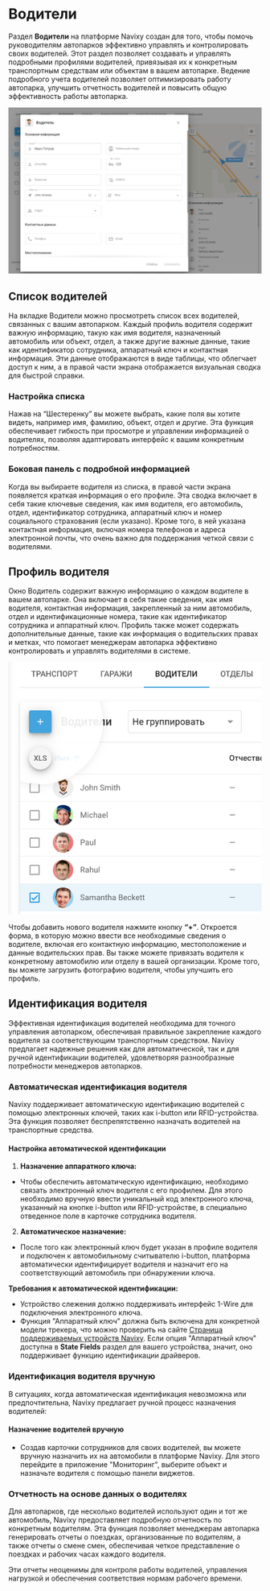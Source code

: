# Водители

Раздел **Водители** на платформе Navixy создан для того, чтобы помочь руководителям автопарков эффективно управлять и контролировать своих водителей. Этот раздел позволяет создавать и управлять подробными профилями водителей, привязывая их к конкретным транспортным средствам или объектам в вашем автопарке. Ведение подробного учета водителей позволяет оптимизировать работу автопарка, улучшить отчетность водителей и повысить общую эффективность работы автопарка.

![image-20241030-143637.png](attachments/image-20241030-143637.png)

## Список водителей

На вкладке Водители можно просмотреть список всех водителей, связанных с вашим автопарком. Каждый профиль водителя содержит важную информацию, такую как имя водителя, назначенный автомобиль или объект, отдел, а также другие важные данные, такие как идентификатор сотрудника, аппаратный ключ и контактная информация. Эти данные отображаются в виде таблицы, что облегчает доступ к ним, а в правой части экрана отображается визуальная сводка для быстрой справки.

### Настройка списка

Нажав на “Шестеренку” вы можете выбрать, какие поля вы хотите видеть, например имя, фамилию, объект, отдел и другие. Эта функция обеспечивает гибкость при просмотре и управлении информацией о водителях, позволяя адаптировать интерфейс к вашим конкретным потребностям.

### Боковая панель с подробной информацией

Когда вы выбираете водителя из списка, в правой части экрана появляется краткая информация о его профиле. Эта сводка включает в себя такие ключевые сведения, как имя водителя, его автомобиль, отдел, идентификатор сотрудника, аппаратный ключ и номер социального страхования (если указано). Кроме того, в ней указана контактная информация, включая номера телефонов и адреса электронной почты, что очень важно для поддержания четкой связи с водителями.

## Профиль водителя

Окно Водитель содержит важную информацию о каждом водителе в вашем автопарке. Она включает в себя такие сведения, как имя водителя, контактная информация, закрепленный за ним автомобиль, отдел и идентификационные номера, такие как идентификатор сотрудника и аппаратный ключ. Профиль также может содержать дополнительные данные, такие как информация о водительских правах и метках, что помогает менеджерам автопарка эффективно контролировать и управлять водителями в системе.

![image-20241101-081427.png](attachments/image-20241101-081427.png)

Чтобы добавить нового водителя нажмите кнопку **“+”**. Откроется форма, в которую можно ввести все необходимые сведения о водителе, включая его контактную информацию, местоположение и данные водительских прав. Вы также можете привязать водителя к конкретному автомобилю или отделу в вашей организации. Кроме того, вы можете загрузить фотографию водителя, чтобы улучшить его профиль.

## Идентификация водителя

Эффективная идентификация водителей необходима для точного управления автопарком, обеспечивая правильное закрепление каждого водителя за соответствующим транспортным средством. Navixy предлагает надежные решения как для автоматической, так и для ручной идентификации водителей, удовлетворяя разнообразные потребности менеджеров автопарков.

### Автоматическая идентификация водителя

Navixy поддерживает автоматическую идентификацию водителей с помощью электронных ключей, таких как i-button или RFID-устройства. Эта функция позволяет беспрепятственно назначать водителей на транспортные средства.

#### **Настройка автоматической идентификации**

1. **Назначение аппаратного ключа:**
  - Чтобы обеспечить автоматическую идентификацию, необходимо связать электронный ключ водителя с его профилем. Для этого необходимо вручную ввести уникальный код электронного ключа, указанный на кнопке i-button или RFID-устройстве, в специально отведенное поле в карточке сотрудника водителя.
2. **Автоматическое назначение:**
  - После того как электронный ключ будет указан в профиле водителя и подключен к автомобильному считывателю i-button, платформа автоматически идентифицирует водителя и назначит его на соответствующий автомобиль при обнаружении ключа.

**Требования к автоматической идентификации:**

- Устройство слежения должно поддерживать интерфейс 1-Wire для подключения электронного ключа.
- Функция "Аппаратный ключ" должна быть включена для конкретной модели трекера, что можно проверить на сайте [Страница поддерживаемых устройств Navixy](https://www.navixy.com/devices/). Если опция "Аппаратный ключ" доступна в **State Fields** раздел для вашего устройства, значит, оно поддерживает функцию идентификации драйверов.

### Идентификация водителя вручную

В ситуациях, когда автоматическая идентификация невозможна или предпочтительна, Navixy предлагает ручной процесс назначения водителей:

#### Назначение водителей вручную

- Создав карточки сотрудников для своих водителей, вы можете вручную назначить их на автомобили в платформе Navixy. Для этого перейдите в приложение "Мониторинг", выберите объект и назначьте водителя с помощью панели виджетов.

### Отчетность на основе данных о водителях

Для автопарков, где несколько водителей используют один и тот же автомобиль, Navixy предоставляет подробную отчетность по конкретным водителям. Эта функция позволяет менеджерам автопарка генерировать отчеты о поездках, организованные по водителям, а также отчеты о смене смен, обеспечивая четкое представление о поездках и рабочих часах каждого водителя.

Эти отчеты неоценимы для контроля работы водителей, управления нагрузкой и обеспечения соответствия нормам рабочего времени.